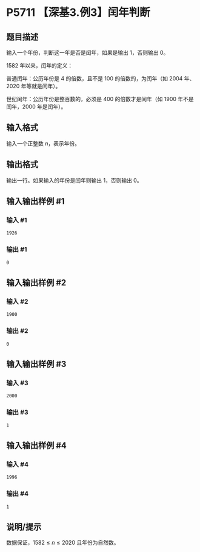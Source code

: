 # P5711 【深基3.例3】闰年判断

## 题目描述

输入一个年份，判断这一年是否是闰年，如果是输出 $1$，否则输出 $0$。

$1582$ 年以来，闰年的定义：

普通闰年：公历年份是 $4$ 的倍数，且不是 $100$ 的倍数的，为闰年（如 $2004$ 年、$2020$ 年等就是闰年）。

世纪闰年：公历年份是整百数的，必须是 $400$ 的倍数才是闰年（如 $1900$ 年不是闰年，$2000$ 年是闰年）。

## 输入格式

输入一个正整数 $n$，表示年份。

## 输出格式

输出一行。如果输入的年份是闰年则输出 $1$，否则输出 $0$。

## 输入输出样例 #1

### 输入 #1

```
1926
```

### 输出 #1

```
0
```

## 输入输出样例 #2

### 输入 #2

```
1900
```

### 输出 #2

```
0
```

## 输入输出样例 #3

### 输入 #3

```
2000
```

### 输出 #3

```
1
```

## 输入输出样例 #4

### 输入 #4

```
1996
```

### 输出 #4

```
1
```

## 说明/提示

数据保证，$1582 \leq n \leq 2020$ 且年份为自然数。